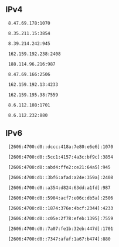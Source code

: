 ## IPv4
```
 8.47.69.178:1070
```
```
 8.35.211.15:3854
```
```
 8.39.214.242:945
```
```
 162.159.192.238:2408
```
```
 188.114.96.216:987
```
```
 8.47.69.166:2506
```
```
 162.159.192.13:4233
```
```
 162.159.195.38:7559
```
```
 8.6.112.108:1701
```
```
 8.6.112.232:880
```

## IPv6
```
 [2606:4700:d0::dccc:418a:7e80:e6e6]:1070
```
```
 [2606:4700:d0::5cc1:4157:4a3c:bf9c]:3854
```
```
 [2606:4700:d0::abd4:ffe2:ce21:64a5]:945
```
```
 [2606:4700:d1::3bf6:afad:a24e:359a]:2408
```
```
 [2606:4700:d0::a354:d824:63dd:a1fd]:987
```
```
 [2606:4700:d0::5904:acf7:e06c:db5a]:2506
```
```
 [2606:4700:d0::1874:376e:4bcf:2344]:4233
```
```
 [2606:4700:d0::c05e:2f78:efeb:1395]:7559
```
```
 [2606:4700:d0::7a07:fe1b:32eb:447d]:1701
```
```
 [2606:4700:d0::7347:afaf:1a67:b474]:880
```
